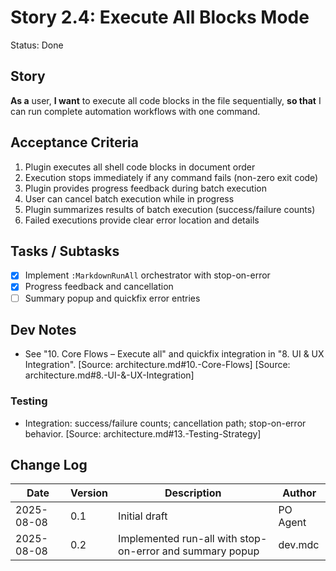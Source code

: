 # Story 2.4: Execute All Blocks Mode

Status: Done

## Story
**As a** user,
**I want** to execute all code blocks in the file sequentially,
**so that** I can run complete automation workflows with one command.

## Acceptance Criteria
1. Plugin executes all shell code blocks in document order
2. Execution stops immediately if any command fails (non-zero exit code)
3. Plugin provides progress feedback during batch execution
4. User can cancel batch execution while in progress
5. Plugin summarizes results of batch execution (success/failure counts)
6. Failed executions provide clear error location and details

## Tasks / Subtasks
- [x] Implement `:MarkdownRunAll` orchestrator with stop-on-error
- [x] Progress feedback and cancellation
- [ ] Summary popup and quickfix error entries

## Dev Notes
- See "10. Core Flows – Execute all" and quickfix integration in "8. UI & UX Integration". [Source: architecture.md#10.-Core-Flows] [Source: architecture.md#8.-UI-&-UX-Integration]

### Testing
- Integration: success/failure counts; cancellation path; stop-on-error behavior. [Source: architecture.md#13.-Testing-Strategy]

## Change Log
| Date | Version | Description | Author |
|------|---------|-------------|--------|
| 2025-08-08 | 0.1 | Initial draft | PO Agent |
| 2025-08-08 | 0.2 | Implemented run-all with stop-on-error and summary popup | dev.mdc |
